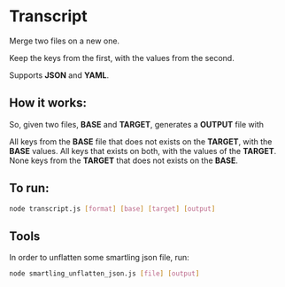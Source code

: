 # Transcript

Merge two files on a new one.

Keep the keys from the first, with the values from the second.

Supports **JSON** and **YAML**.

## How it works:

So, given two files, **BASE** and **TARGET**, generates a **OUTPUT** file with

All keys from the **BASE** file that does not exists on the **TARGET**, with the **BASE** values.
All keys that exists on both, with the values of the **TARGET**.
None keys from the **TARGET** that does not exists on the **BASE**.

## To run:

```bash
node transcript.js [format] [base] [target] [output]
```

## Tools

In order to unflatten some smartling json file, run:

```bash
node smartling_unflatten_json.js [file] [output]
```
